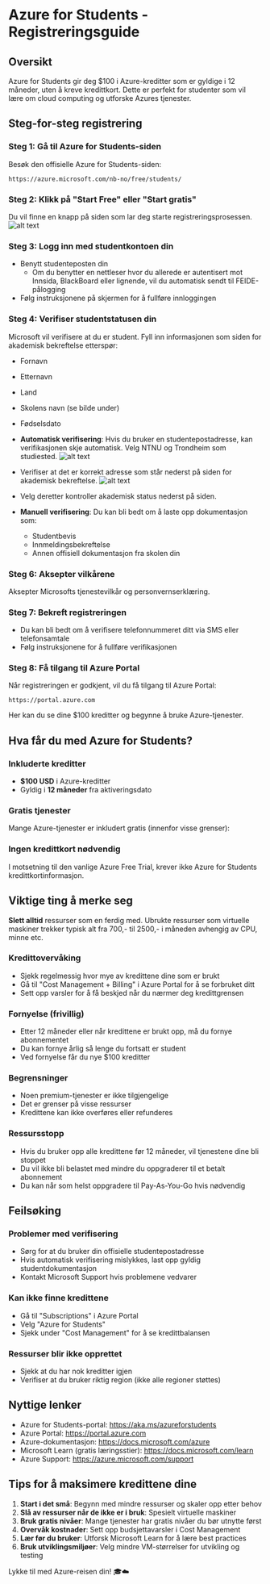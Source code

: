 # Azure for Students - Registreringsguide

## Oversikt
Azure for Students gir deg $100 i Azure-kreditter som er gyldige i 12 måneder, uten å kreve kredittkort. Dette er perfekt for studenter som vil lære om cloud computing og utforske Azures tjenester.

## Steg-for-steg registrering

### Steg 1: Gå til Azure for Students-siden
Besøk den offisielle Azure for Students-siden:
```
https://azure.microsoft.com/nb-no/free/students/
```

### Steg 2: Klikk på "Start Free" eller "Start gratis"
Du vil finne en knapp på siden som lar deg starte registreringsprosessen.
![alt text](img/startfree.png)

### Steg 3: Logg inn med studentkontoen din
- Benytt studenteposten din
  - Om du benytter en nettleser hvor du allerede er autentisert mot Innsida, BlackBoard eller lignende, vil du automatisk sendt til FEIDE-pålogging
- Følg instruksjonene på skjermen for å fullføre innloggingen

### Steg 4: Verifiser studentstatusen din
Microsoft vil verifisere at du er student. Fyll inn informasjonen som siden for akademisk bekreftelse etterspør:
- Fornavn
- Etternavn
- Land
- Skolens navn (se bilde under)
- Fødselsdato

- **Automatisk verifisering**: Hvis du bruker en studentepostadresse, kan verifikasjonen skje automatisk. Velg NTNU og Trondheim som studiested.
  ![alt text](img/NTNU-Trh.png)
-  Verifiser at det er korrekt adresse som står nederst på siden for akademisk bekreftelse.
![alt text](img/akademiskbekreftelse.png)
- Velg deretter kontroller akademisk status nederst på siden.

- **Manuell verifisering**: Du kan bli bedt om å laste opp dokumentasjon som:
  - Studentbevis
  - Innmeldingsbekreftelse
  - Annen offisiell dokumentasjon fra skolen din

### Steg 6: Aksepter vilkårene
Aksepter Microsofts tjenestevilkår og personvernserklæring.

### Steg 7: Bekreft registreringen
- Du kan bli bedt om å verifisere telefonnummeret ditt via SMS eller telefonsamtale
- Følg instruksjonene for å fullføre verifikasjonen

### Steg 8: Få tilgang til Azure Portal
Når registreringen er godkjent, vil du få tilgang til Azure Portal:
```
https://portal.azure.com
```

Her kan du se dine $100 kreditter og begynne å bruke Azure-tjenester.

## Hva får du med Azure for Students?

### Inkluderte kreditter
- **$100 USD** i Azure-kreditter
- Gyldig i **12 måneder** fra aktiveringsdato

### Gratis tjenester
Mange Azure-tjenester er inkludert gratis (innenfor visse grenser):

### Ingen kredittkort nødvendig
I motsetning til den vanlige Azure Free Trial, krever ikke Azure for Students kredittkortinformasjon.

## Viktige ting å merke seg
**Slett alltid** ressurser som en ferdig med. Ubrukte ressurser som virtuelle maskiner trekker typisk alt fra 700,- til 2500,- i måneden avhengig av CPU, minne etc.

### Kredittovervåking
- Sjekk regelmessig hvor mye av kredittene dine som er brukt
- Gå til "Cost Management + Billing" i Azure Portal for å se forbruket ditt
- Sett opp varsler for å få beskjed når du nærmer deg kredittgrensen

### Fornyelse (frivillig)
- Etter 12 måneder eller når kredittene er brukt opp, må du fornye abonnementet
- Du kan fornye årlig så lenge du fortsatt er student
- Ved fornyelse får du nye $100 kreditter

### Begrensninger
- Noen premium-tjenester er ikke tilgjengelige
- Det er grenser på visse ressurser
- Kredittene kan ikke overføres eller refunderes

### Ressursstopp
- Hvis du bruker opp alle kredittene før 12 måneder, vil tjenestene dine bli stoppet
- Du vil ikke bli belastet med mindre du oppgraderer til et betalt abonnement
- Du kan når som helst oppgradere til Pay-As-You-Go hvis nødvendig

## Feilsøking

### Problemer med verifisering
- Sørg for at du bruker din offisielle studentepostadresse
- Hvis automatisk verifisering mislykkes, last opp gyldig studentdokumentasjon
- Kontakt Microsoft Support hvis problemene vedvarer

### Kan ikke finne kredittene
- Gå til "Subscriptions" i Azure Portal
- Velg "Azure for Students"
- Sjekk under "Cost Management" for å se kredittbalansen

### Ressurser blir ikke opprettet
- Sjekk at du har nok kreditter igjen
- Verifiser at du bruker riktig region (ikke alle regioner støttes)

## Nyttige lenker

- Azure for Students-portal: https://aka.ms/azureforstudents
- Azure Portal: https://portal.azure.com
- Azure-dokumentasjon: https://docs.microsoft.com/azure
- Microsoft Learn (gratis læringsstier): https://docs.microsoft.com/learn
- Azure Support: https://azure.microsoft.com/support

## Tips for å maksimere kredittene dine

1. **Start i det små**: Begynn med mindre ressurser og skaler opp etter behov
2. **Slå av ressurser når de ikke er i bruk**: Spesielt virtuelle maskiner
3. **Bruk gratis nivåer**: Mange tjenester har gratis nivåer du bør utnytte først
4. **Overvåk kostnader**: Sett opp budsjettavarsler i Cost Management
5. **Lær før du bruker**: Utforsk Microsoft Learn for å lære best practices
6. **Bruk utviklingsmiljøer**: Velg mindre VM-størrelser for utvikling og testing


Lykke til med Azure-reisen din! 🎓☁️